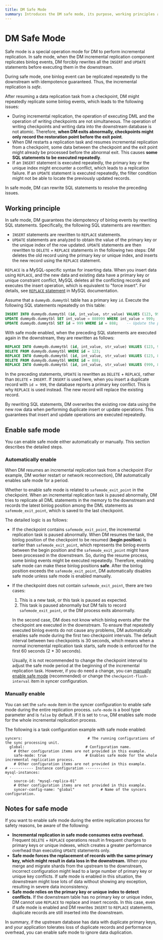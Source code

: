 ```yaml
---
title: DM Safe Mode
summary: Introduces the DM safe mode, its purpose, working principles and how to use it.
---
```


# DM Safe Mode

Safe mode is a special operation mode for DM to perform incremental replication. In safe mode, when the DM incremental replication component replicates binlog events, DM forcibly rewrites all the `INSERT` and `UPDATE` statements before executing them in the downstream.

During safe mode, one binlog event can be replicated repeatedly to the downstream with idempotence guaranteed. Thus, the incremental replication is *safe*.

After resuming a data replication task from a checkpoint, DM might repeatedly replicate some binlog events, which leads to the following issues:

- During incremental replication, the operation of executing DML and the operation of writing checkpoints are not simultaneous. The operation of writing checkpoints and writing data into the downstream database is not atomic. Therefore, **when DM exits abnormally, checkpoints might only record the restoration point before the exit point**.
- When DM restarts a replication task and resumes incremental replication from a checkpoint, some data between the checkpoint and the exit point might already be processed before the abnormal exit. This causes **some SQL statements to be executed repeatedly**.
- If an `INSERT` statement is executed repeatedly, the primary key or the unique index might encounter a conflict, which leads to a replication failure. If an `UPDATE` statement is executed repeatedly, the filter condition might not be able to locate the previously updated records.

In safe mode, DM can rewrite SQL statements to resolve the preceding issues.

## Working principle

In safe mode, DM guarantees the idempotency of binlog events by rewriting SQL statements. Specifically, the following SQL statements are rewritten:

* `INSERT` statements are rewritten to `REPLACE` statements.
* `UPDATE` statements are analyzed to obtain the value of the primary key or the unique index of the row updated. `UPDATE` statements are then rewritten to `DELETE` + `REPLACE` statements in the following two steps: DM deletes the old record using the primary key or unique index, and inserts the new record using the `REPLACE` statement.

`REPLACE` is a MySQL-specific syntax for inserting data. When you insert data using `REPLACE`, and the new data and existing data have a primary key or unique constraint conflict, MySQL deletes all the conflicting records and executes the insert operation, which is equivalent to "force insert". For details, see [`REPLACE` statement](https://dev.mysql.com/doc/refman/8.0/en/replace.html) in MySQL documentation.

Assume that a `dummydb.dummytbl` table has a primary key `id`. Execute the following SQL statements repeatedly on this table:

```sql
INSERT INTO dummydb.dummytbl (id, int_value, str_value) VALUES (123, 999, 'abc');
UPDATE dummydb.dummytbl SET int_value = 888999 WHERE int_value = 999;   -- Suppose there is no other record with int_value = 999
UPDATE dummydb.dummytbl SET id = 999 WHERE id = 888;    -- Update the primary key
```

With safe mode enabled, when the preceding SQL statements are executed again in the downstream, they are rewritten as follows:

```sql
REPLACE INTO dummydb.dummytbl (id, int_value, str_value) VALUES (123, 999, 'abc');
DELETE FROM dummydb.dummytbl WHERE id = 123;
REPLACE INTO dummydb.dummytbl (id, int_value, str_value) VALUES (123, 888999, 'abc');
DELETE FROM dummydb.dummytbl WHERE id = 888;
REPLACE INTO dummydb.dummytbl (id, int_value, str_value) VALUES (999, 888888, 'abc888');
```

In the preceding statements, `UPDATE` is rewritten as `DELETE` + `REPLACE`, rather than `DELETE` + `INSERT`. If `INSERT` is used here, when you insert a duplicate record with `id = 999`, the database reports a primary key conflict. This is why `REPLACE` is used instead. The new record will replace the existing record.

By rewriting SQL statements, DM overwrites the existing row data using the new row data when performing duplicate insert or update operations. This guarantees that insert and update operations are executed repeatedly.

## Enable safe mode

You can enable safe mode either automatically or manually. This section describes the detailed steps.

### Automatically enable

When DM resumes an incremental replication task from a checkpoint (For example, DM worker restart or network reconnection), DM automatically enables safe mode for a period.

Whether to enable safe mode is related to `safemode_exit_point` in the checkpoint. When an incremental replication task is paused abnormally, DM tries to replicate all DML statements in the memory to the downstream and records the latest binlog position among the DML statements as `safemode_exit_point`, which is saved to the last checkpoint.

The detailed logic is as follows:

- If the checkpoint contains `safemode_exit_point`, the incremental replication task is paused abnormally. When DM resumes the task, the binlog position of the checkpoint to be resumed (**begin position**) is earlier than `safemode_exit_point`, which represents the binlog events between the begin position and the `safemode_exit_point` might have been processed in the downstream. So, during the resume process, some binlog events might be executed repeatedly. Therefore, enabling safe mode can make these binlog positions **safe**. After the binlog position exceeds the `safemode_exit_point`, DM automatically disables safe mode unless safe mode is enabled manually.

- If the checkpoint does not contain `safemode_exit_point`, there are two cases:

    1. This is a new task, or this task is paused as expected.
    2. This task is paused abnormally but DM fails to record `safemode_exit_point`, or the DM process exits abnormally.

    In the second case, DM does not know which binlog events after the checkpoint are executed in the downstream. To ensure that repeatedly executed binlog events do not cause any problems, DM automatically enables safe mode during the first two checkpoint intervals. The default interval between two checkpoints is 30 seconds, which means when a normal incremental replication task starts, safe mode is enforced for the first 60 seconds (2 * 30 seconds).

    Usually, it is not recommended to change the checkpoint interval to adjust the safe mode period at the beginning of the incremental replication task. However, if you do need a change, you can [manually enable safe mode](#manually-enable) (recommended) or change the `checkpoint-flush-interval` item in syncer configuration.

### Manually enable

You can set the `safe-mode` item in the syncer configuration to enable safe mode during the entire replication process. `safe-mode` is a bool type parameter and is `false` by default. If it is set to `true`, DM enables safe mode for the whole incremental replication process. 

The following is a task configuration example with safe mode enabled:

```
syncers:                              # The running configurations of the sync processing unit.
  global:                            # Configuration name.
    # Other configuration items are not provided in this example.
    safe-mode: true                  # Enables safe mode for the whole incremental replication process.
    # Other configuration items are not provided in this example.
# ----------- Instance configuration -----------
mysql-instances:
  -
    source-id: "mysql-replica-01"
    # Other configuration items are not provided in this example.
    syncer-config-name: "global"            # Name of the syncers configuration.
```

## Notes for safe mode

If you want to enable safe mode during the entire replication process for safety reasons, be aware of the following:

- **Incremental replication in safe mode consumes extra overhead.** Frequent `DELETE` + `REPLACE` operations result in frequent changes to primary keys or unique indexes, which creates a greater performance overhead than executing `UPDATE` statements only.
- **Safe mode forces the replacement of records with the same primary key, which might result in data loss in the downstream.** When you merge and migrate shards from the upstream to the downstream, incorrect configuration might lead to a large number of primary key or unique key conflicts. If safe mode is enabled in this situation, the downstream might lose lots of data without showing any exception, resulting in severe data inconsistency.
- **Safe mode relies on the primary key or unique index to detect conflicts.** If the downstream table has no primary key or unique index, DM cannot use `REPLACE` to replace and insert records. In this case, even if safe mode is enabled and DM rewrites `INSERT` to `REPLACE` statements, duplicate records are still inserted into the downstream.

In summary, if the upstream database has data with duplicate primary keys, and your application tolerates loss of duplicate records and performance overhead, you can enable safe mode to ignore data duplication.

